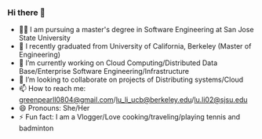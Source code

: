 ### Hi there 👋

- 🧑‍🎓 I am pursuing a master's degree in Software Engineering at San Jose State University
- 📄 I recently graduated from University of California, Berkeley (Master of Engineering)
- 🔭 I’m currently working on Cloud Computing/Distributed Data Base/Enterprise Software Engineering/Infrastructure
- 👯 I’m looking to collaborate on projects of Distributing systems/Cloud
- 📫 How to reach me: greenpearll0804@gmail.com/lu_li_ucb@berkeley.edu/lu.li02@sjsu.edu
- 😄 Pronouns: She/Her
- ⚡ Fun fact: I am a Vlogger/Love cooking/traveling/playing tennis and badminton
